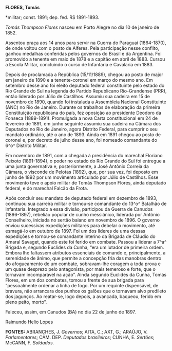 **FLORES, Tomás**

\*militar; const. 1891; dep. fed. RS 1891-1893.

*Tomás Thompson Flores* nasceu em Porto Alegre no dia 10 de janeiro de
1852.

Assentou praça aos 14 anos para servir na Guerra do Paraguai
(1864-1870), de onde voltou com o posto de Alferes. Pela participação
nesse conflito, ganhou medalhas conferidas pelos governos do Brasil e da
Argentina. Foi promovido a tenente em maio de 1878 e a capitão em abril
de 1883. Cursou a Escola Militar, concluindo o curso de Infantaria e
Cavalaria em 1883.

Depois de proclamada a República (15/11/1889), chegou ao posto de major
em janeiro de 1890 e a tenente-coronel em março do mesmo ano. Em
setembro desse ano foi eleito deputado federal constituinte pelo estado
do Rio Grande do Sul na legenda do Partido Republicano Rio-Grandense
(PRR), então liderado por Júlio de Castilhos. Assumiu sua cadeira em 15
de novembro de 1890, quando foi instalada a Assembleia Nacional
Constituinte (ANC) no Rio de Janeiro. Durante os trabalhos de elaboração
da primeira Constituição republicana do país, fez oposição ao presidente
Deodoro da Fonseca (1889-1891). Promulgada a nova Carta constitucional
em 24 de fevereiro de 1891, em junho seguinte assumiu sua cadeira na
Câmara dos Deputados no Rio de Janeiro, agora Distrito Federal, para
cumprir o seu mandato ordinário, até o ano de 1893. Ainda em 1891 chegou
ao posto de coronel e, por decreto de julho desse ano, foi nomeado
comandante do 6^o^ Distrito Militar.

Em novembro de 1891, com a chegada à presidência do marechal Floriano
Peixoto (1891-1894), o poder no estado do Rio Grande do Sul foi entregue
a uma junta governativa e, posteriormente, a José Antônio Correia da
Câmara, o visconde de Pelotas (1892), que, por sua vez, foi deposto em
junho de 1892 por um movimento articulado por Júlio de Castilhos. Esse
movimento teve o apoio militar de Tomás Thompson Flores, ainda deputado
federal, e do marechal Falcão da Frota.

Após concluir seu mandato de deputado federal em dezembro de 1893,
continuou sua carreira militar e tornou-se comandante do 13^o^ Batalhão
de Infantaria. Integrado a essa divisão, participou da Guerra de Canudos
(1896-1897), rebelião popular de cunho messiânico, liderada por Antônio
Conselheiro, iniciada no sertão baiano em novembro de 1896. O governo
enviou sucessivas expedições militares para debelar o movimento, até
esmagá-lo em outubro de 1897. Foi um dos líderes de uma dessas
expedições e tornou-se comandante interino da Brigada de Cláudio do
Amaral Savaget, quando este foi ferido em combate. Passou a liderar a
7^a^ Brigada e, segundo Euclides da Cunha, “era um lutador de primeira
ordem. Embora lhe faltassem atributos essenciais de comando e,
principalmente, a serenidade de ânimo, que permite a concepção fria das
manobras dentro do afogueamento de um combate, sobravam-lhe coragem a
toda prova e um quase desprezo pelo antagonista, por mais temeroso e
forte, que o tornavam incomparável na ação”. Ainda segundo Euclides da
Cunha, Tomás Flores, em um dos combates, tomou a frente de sua brigada
para “pessoalmente ordenar a linha de fogo. Por um requinte dispensável,
de bravura, não arrancara dos punhos os galões que o tornavam alvo
predileto dos jagunços. Ao reatar-se, logo depois, a avançada, baqueou,
ferido em pleno peito, morto”.

Faleceu, assim, em Canudos (BA) no dia 22 de junho de 1897.

Raimundo Helio Lopes

**FONTES:** ABRANCHES, J. *Governos*; AITA, C.; AXT, G.; ARAÚJO, V.
*Parlamentares*; CÂM. DEP. *Deputados brasileiros*; CUNHA, E. *Sertões*;
McCANN, F. *Soldados.*
